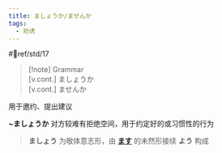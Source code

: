 ```yaml
---
title: ましょうか/ませんか
tags:
  - 劝诱
---
```

 #📖ref/std/17  

> [!note] Grammar  
> [v.cont.] ましょうか  
> [v.cont.] ませんか  

用于邀约、提出建议  

**~ましょうか** 对方较难有拒绝空间，用于约定好的或习惯性的行为  
> **ましょう** 为敬体意志形，由 [**ます**](../5.auxi_verb/ます.md) 的未然形接续 **よう** 构成  